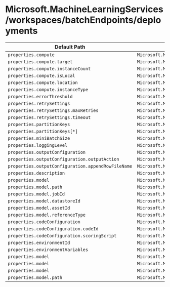 # Microsoft.MachineLearningServices/workspaces/batchEndpoints/deployments

| Default Path | Alias |
|---|---|
| `properties.compute` | `Microsoft.MachineLearningServices/workspaces/batchEndpoints/deployments/compute` |
| `properties.compute.target` | `Microsoft.MachineLearningServices/workspaces/batchEndpoints/deployments/compute.target` |
| `properties.compute.instanceCount` | `Microsoft.MachineLearningServices/workspaces/batchEndpoints/deployments/compute.instanceCount` |
| `properties.compute.isLocal` | `Microsoft.MachineLearningServices/workspaces/batchEndpoints/deployments/compute.isLocal` |
| `properties.compute.location` | `Microsoft.MachineLearningServices/workspaces/batchEndpoints/deployments/compute.location` |
| `properties.compute.instanceType` | `Microsoft.MachineLearningServices/workspaces/batchEndpoints/deployments/compute.instanceType` |
| `properties.errorThreshold` | `Microsoft.MachineLearningServices/workspaces/batchEndpoints/deployments/errorThreshold` |
| `properties.retrySettings` | `Microsoft.MachineLearningServices/workspaces/batchEndpoints/deployments/retrySettings` |
| `properties.retrySettings.maxRetries` | `Microsoft.MachineLearningServices/workspaces/batchEndpoints/deployments/retrySettings.maxRetries` |
| `properties.retrySettings.timeout` | `Microsoft.MachineLearningServices/workspaces/batchEndpoints/deployments/retrySettings.timeout` |
| `properties.partitionKeys` | `Microsoft.MachineLearningServices/workspaces/batchEndpoints/deployments/partitionKeys` |
| `properties.partitionKeys[*]` | `Microsoft.MachineLearningServices/workspaces/batchEndpoints/deployments/partitionKeys[*]` |
| `properties.miniBatchSize` | `Microsoft.MachineLearningServices/workspaces/batchEndpoints/deployments/miniBatchSize` |
| `properties.loggingLevel` | `Microsoft.MachineLearningServices/workspaces/batchEndpoints/deployments/loggingLevel` |
| `properties.outputConfiguration` | `Microsoft.MachineLearningServices/workspaces/batchEndpoints/deployments/outputConfiguration` |
| `properties.outputConfiguration.outputAction` | `Microsoft.MachineLearningServices/workspaces/batchEndpoints/deployments/outputConfiguration.outputAction` |
| `properties.outputConfiguration.appendRowFileName` | `Microsoft.MachineLearningServices/workspaces/batchEndpoints/deployments/outputConfiguration.appendRowFileName` |
| `properties.description` | `Microsoft.MachineLearningServices/workspaces/batchEndpoints/deployments/description` |
| `properties.model` | `Microsoft.MachineLearningServices/workspaces/batchEndpoints/deployments/model.OutputPath` |
| `properties.model.path` | `Microsoft.MachineLearningServices/workspaces/batchEndpoints/deployments/model.OutputPath.path` |
| `properties.model.jobId` | `Microsoft.MachineLearningServices/workspaces/batchEndpoints/deployments/model.OutputPath.jobId` |
| `properties.model.datastoreId` | `Microsoft.MachineLearningServices/workspaces/batchEndpoints/deployments/model.DataPath.datastoreId` |
| `properties.model.assetId` | `Microsoft.MachineLearningServices/workspaces/batchEndpoints/deployments/model.Id.assetId` |
| `properties.model.referenceType` | `Microsoft.MachineLearningServices/workspaces/batchEndpoints/deployments/model.referenceType` |
| `properties.codeConfiguration` | `Microsoft.MachineLearningServices/workspaces/batchEndpoints/deployments/codeConfiguration` |
| `properties.codeConfiguration.codeId` | `Microsoft.MachineLearningServices/workspaces/batchEndpoints/deployments/codeConfiguration.codeId` |
| `properties.codeConfiguration.scoringScript` | `Microsoft.MachineLearningServices/workspaces/batchEndpoints/deployments/codeConfiguration.scoringScript` |
| `properties.environmentId` | `Microsoft.MachineLearningServices/workspaces/batchEndpoints/deployments/environmentId` |
| `properties.environmentVariables` | `Microsoft.MachineLearningServices/workspaces/batchEndpoints/deployments/environmentVariables` |
| `properties.model` | `Microsoft.MachineLearningServices/workspaces/batchEndpoints/deployments/model.Id` |
| `properties.model` | `Microsoft.MachineLearningServices/workspaces/batchEndpoints/deployments/model.DataPath` |
| `properties.model` | `Microsoft.MachineLearningServices/workspaces/batchEndpoints/deployments/model` |
| `properties.model.path` | `Microsoft.MachineLearningServices/workspaces/batchEndpoints/deployments/model.DataPath.path` |

